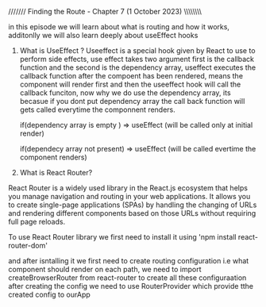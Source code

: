 /////// Finding the Route - Chapter 7 (1 October 2023) \\\\\\\\\\\\\\\

in this episode we will learn about what is routing and how it works, additonlly we will also learn deeply about useEffect hooks

1. What is UseEffect ?
   Useeffect is a special hook given by React to use to perform side effects, use effect takes two argument first is the callback function and the second is the dependency array, useffect executes the callback function after the compoent has been rendered, means the component will render first and then the useeffect hook will call the callback funciton, now why we do use the dependency array, its becasue if you dont put dependency array the call back function will gets called everytime the componnent renders.

   if(dependency array is empty ) => useEffect (will be called only at initial render)

   if(dependecy array not present) => useEffect (will be called evertime the component renders)

2. What is React Router?

React Router is a widely used library in the React.js ecosystem that helps you manage navigation and routing in your web applications. It allows you to create single-page applications (SPAs) by handling the changing of URLs and rendering different components based on those URLs without requiring full page reloads.

To use React Router library we first need to install it using 'npm install react-router-dom'

and after isntalling it we first need to create routing configuration i.e what component should render on each path,
we need to import createBrowserRouter from react-router to create all these configuraation after creating the config
we need to use RouterProvider which provide tthe created config to ourApp
